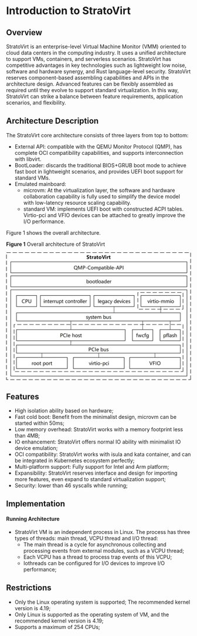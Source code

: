 # Introduction to StratoVirt


## Overview

StratoVirt is an enterprise-level Virtual Machine Monitor (VMM) oriented to cloud data centers in the computing industry. It uses a unified architecture to support VMs, containers, and serverless scenarios. StratoVirt has competitive advantages in key technologies such as lightweight low noise, software and hardware synergy, and Rust language-level security.
StratoVirt reserves component-based assembling capabilities and APIs in the architecture design. Advanced features can be flexibly assembled as required until they evolve to support standard virtualization. In this way, StratoVirt can strike a balance between feature requirements, application scenarios, and flexibility.



## Architecture Description

The StratoVirt core architecture consists of three layers from top to bottom:

- External API: compatible with the QEMU Monitor Protocol (QMP), has complete OCI compatibility capabilities, and supports interconnection with libvirt.
- BootLoader: discards the traditional BIOS+GRUB boot mode to achieve fast boot in lightweight scenarios, and provides UEFI boot support for standard VMs.
- Emulated mainboard:
  - microvm: At the virtualization layer, the software and hardware collaboration capability is fully used to simplify the device model with low-latency resource scaling capability.
  - standard VM: implements UEFI boot with constructed ACPI tables. Virtio-pci and VFIO devices can be attached to greatly improve the I/O performance.

Figure 1 shows the overall architecture.

**Figure 1** Overall architecture of StratoVirt

![](./figures/StratoVirt_architecture.jpg)

## Features

- High isolation ability based on hardware;
- Fast cold boot: Benefit from the minimalist design, microvm can be started within 50ms;
- Low memory overhead: StratoVirt works with a memory footprint less than 4MB;
- IO enhancement: StratoVirt offers normal IO ability with minimalist IO device emulation;
- OCI compatibility: StratoVirt works with isula and kata container, and can be integrated
in Kubernetes ecosystem perfectly;
- Multi-platform support: Fully support for Intel and Arm platform;
- Expansibility: StratoVirt reserves interface and design for importing more features,
even expand to standard virtualization support;
- Security: lower than 46 syscalls while running;

## Implementation

#### Running Architecture

- StratoVirt VM is an independent process in Linux. The process has three types of
threads: main thread, VCPU thread and I/O thread:
    - The main thread is a cycle for asynchronous collecting and processing events
from external modules, such as a VCPU thread;
    - Each VCPU has a thread to process trap events of this VCPU;
    - Iothreads can be configured for I/O devices to improve I/O performance;

## Restrictions

- Only the Linux operating system is supported; The recommended kernel version is 4.19;
- Only Linux is supported as the operating system of VM, and the recommended kernel version is 4.19;
- Supports a maximum of 254 CPUs;

